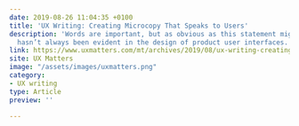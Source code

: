 ```yaml
---
date: 2019-08-26 11:04:35 +0100
title: 'UX Writing: Creating Microcopy That Speaks to Users'
description: 'Words are important, but as obvious as this statement might seem, this fact
  hasn’t always been evident in the design of product user interfaces. '
link: https://www.uxmatters.com/mt/archives/2019/08/ux-writing-creating-microcopy-that-speaks-to-users.php
site: UX Matters
image: "/assets/images/uxmatters.png"
category:
- UX writing
type: Article
preview: ''

---
```

